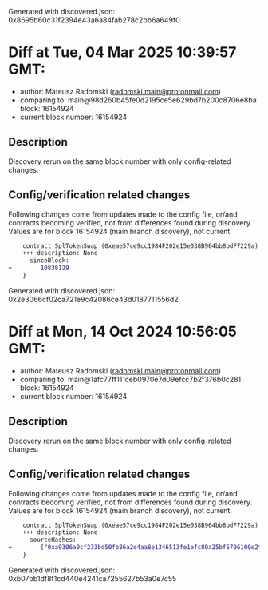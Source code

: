 Generated with discovered.json: 0x8695b60c31f2394e43a6a84fab278c2bb6a649f0

# Diff at Tue, 04 Mar 2025 10:39:57 GMT:

- author: Mateusz Radomski (<radomski.main@protonmail.com>)
- comparing to: main@98d260b45fe0d2195ce5e629bd7b200c8706e8ba block: 16154924
- current block number: 16154924

## Description

Discovery rerun on the same block number with only config-related changes.

## Config/verification related changes

Following changes come from updates made to the config file,
or/and contracts becoming verified, not from differences found during
discovery. Values are for block 16154924 (main branch discovery), not current.

```diff
    contract SplTokenSwap (0xeae57ce9cc1984F202e15e038B964bb8bdF7229a) {
    +++ description: None
      sinceBlock:
+        10838129
    }
```

Generated with discovered.json: 0x2e3066cf02ca721e9c42086ce43d0187711556d2

# Diff at Mon, 14 Oct 2024 10:56:05 GMT:

- author: Mateusz Radomski (<radomski.main@protonmail.com>)
- comparing to: main@1afc77ff111ceb0970e7d09efcc7b2f376b0c281 block: 16154924
- current block number: 16154924

## Description

Discovery rerun on the same block number with only config-related changes.

## Config/verification related changes

Following changes come from updates made to the config file,
or/and contracts becoming verified, not from differences found during
discovery. Values are for block 16154924 (main branch discovery), not current.

```diff
    contract SplTokenSwap (0xeae57ce9cc1984F202e15e038B964bb8bdF7229a) {
    +++ description: None
      sourceHashes:
+        ["0xa9306a9cf233bd50fb86a2e4aa8e1346513fe1efc80a25bf5706100e2f75b972"]
    }
```

Generated with discovered.json: 0xb07bb1df8f1cd440e4241ca7255627b53a0e7c55

